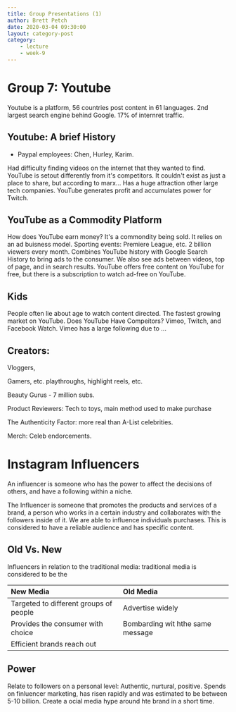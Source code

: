```yaml
---
title: Group Presentations (1)
author: Brett Petch
date: 2020-03-04 09:30:00
layout: category-post
category: 
    - lecture
    - week-9
---
```


# Group 7: Youtube
Youtube is a platform, 56 countries post content in 61 languages. 2nd largest search engine behind Google. 17% of internret traffic. 

## Youtube: A brief History
- Paypal employees: Chen, Hurley, Karim.

Had difficulty finding videos on the internet that they wanted to find. YouTube is setout differently from it's competitors. It couldn't exist as just a place to share, but according to marx... Has a huge attraction other large tech companies. YouTube generates profit and accumulates power for Twitch.

## YouTube as a Commodity Platform
How does YouTube earn money? It's a commondity being sold. It relies on an ad buisness model. Sporting events: Premiere League, etc. 2 billion viewers every month. Combines YouTube history with Google Search History to bring ads to the consumer. We also see ads between videos, top of page, and in search results. YouTube offers free content on YouTube for free, but there is a subscription to watch ad-free on YouTube. 

## Kids
People often lie about age to watch content directed. The fastest growing market on YouTube. Does YouTube Have Compeitors? Vimeo, Twitch, and Facebook Watch. Vimeo has a large following due to ... 

## Creators: 
Vloggers,

Gamers, etc. playthroughs, highlight reels, etc. 

Beauty Gurus - 7 million subs.

Product Reviewers: Tech to toys, main method used to make purchase 

The Authenticity Factor:
more real than A-List celebrities. 

Merch:
Celeb endorcements.


# Instagram Influencers
An influencer is someone who has the power to affect the decisions of others, and have a following within a niche.

The Influencer is someone that promotes the products and services of a brand, a person who works in a certain industry and collaborates with the followers inside of it. We are able to influence individuals purchases. This is considered to have a reliable audience and has specific content. 

## Old Vs. New
Influencers in relation to the traditional media: traditional media is considered to be the 

|New Media | Old Media | 
|:--------- |:- | 
|Targeted to different groups of people | Advertise widely|
|Provides the consumer with choice | Bombarding wit hthe same message|
|Efficient brands reach out | |

## Power 
Relate to followers on a personal level: Authentic, nurtural, positive. Spends on finluencer marketing, has risen rapidly and was estimated to be between 5-10 billion. Create a ocial media hype around hte brand in a short time. 